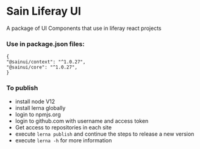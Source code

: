 # Sain Liferay UI
A package of UI Components that use in liferay react projects

### Use in package.json files:

```
{
"@sainui/context": "^1.0.27",
"@sainui/core": "^1.0.27",
}
```

### To publish
- install node V12
- install lerna globally
- login to npmjs.org
- login to github.com with username and access token
- Get access to repositories in each site
- execute `lerna publish` and continue the steps to release a new version
- execute `lerna -h` for more information




